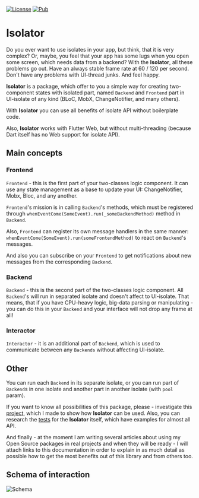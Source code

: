 [![License](https://img.shields.io/github/license/alphamikle/isolator?color=black)](https://github.com/alphamikle/isolator/blob/master/LICENSE)
[![Pub](https://img.shields.io/pub/v/isolator?color=black)](https://pub.dev/packages/isolator)

# Isolator

Do you ever want to use isolates in your app, but think, that it is very complex? Or, maybe, you feel that your app has some lugs when you open some screen, which needs data from a backend? With the **Isolator**, all these problems go out. Have an always stable frame rate at 60 / 120 per second. Don't have any problems with UI-thread junks. And feel happy.

**Isolator** is a package, which offer to you a simple way for creating two-component states with isolated part, named `Backend` and `Frontend` part in UI-isolate of any kind (BLoC, MobX, ChangeNotifier, and many others).

With **Isolator** you can use all benefits of isolate API without boilerplate code.

Also, **Isolator** works with Flutter Web, but without multi-threading (because Dart itself has no Web support for isolate API).

## Main concepts

### Frontend

`Frontend` - this is the first part of your two-classes logic component. It can use any state management as a base to update your UI: ChangeNotifier, Mobx, Bloc, and any another.

`Frontend`'s mission is in calling `Backend`'s methods, which must be registered through `whenEventCome(SomeEvent).run(_someBackendMethod)` method in `Backend`.

Also, `Frontend` can register its own message handlers in the same manner: `whenEventCome(SomeEvent).run(someFrontendMethod)` to react on `Backend`'s messages.

And also you can subscribe on your `Frontend` to get notifications about new messages from the corresponding `Backend`.

### Backend

`Backend` - this is the second part of the two-classes logic component. All `Backend`'s will run in separated isolate and doesn't affect to UI-isolate. That means, that if you have CPU-heavy logic, big-data parsing or manipulating - you can do this in your `Backend` and your interface will not drop any frame at all!

### Interactor

`Interactor` - it is an additional part of `Backend`, which is used to communicate between any `Backends` without affecting UI-isolate.

## Other

You can run each `Backend` in its separate isolate, or you can run part of `Backend`s in one isolate and another part in another isolate (with `pool` param).

If you want to know all possibilities of this package, please - investigate this [project](https://github.com/alphamikle/high_low), which I made to show how **Isolator** can be used. Also, you can research the [tests](https://github.com/alphamikle/isolator/tree/next/test/next) for the **Isolator** itself, which have examples for almost all API.

And finally - at the moment I am writing several articles about using my Open Source packages in real projects and when they will be ready - I will attach links to this documentation in order to explain in as much detail as possible how to get the most benefits out of this library and from others too.

## Schema of interaction

![Schema](https://github.com/alphamikle/isolator/raw/master/schema.png)